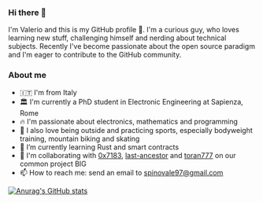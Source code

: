 ### Hi there 👋
I'm Valerio and this is my GitHub profile 👾. I'm a curious guy, who loves learning new stuff, challenging himself and nerding about technical subjects. Recently I've become passionate about the open source paradigm and I'm eager to contribute to the GitHub community.

### About me
- 🇮🇹  I'm from Italy
- 🏛 I'm currently a PhD student in Electronic Engineering at Sapienza, Rome
- 🔥  I'm passionate about electronics, mathematics and programming
- 🚵 I also love being outside and practicing sports, especially bodyweight training, mountain biking and skating
- 🌱 I’m currently learning Rust and smart contracts
- 🔗 I'm collaborating with [0x7183](https://github.com/0x7183), [last-ancestor](https://github.com/last-ancestor) and [toran777](https://github.com/toran777) on our common project BIG
- 📫 How to reach me: send an email to spinovale97@gmail.com

[![Anurag's GitHub stats](https://github-readme-stats.vercel.app/api?username=sp-ino&show_icons=true&theme=cobalt)](https://github.com/anuraghazra/github-readme-stats)


<!--
**Sp-ino/sp-ino** is a ✨ _special_ ✨ repository because its `README.md` (this file) appears on your GitHub profile.

Here are some ideas to get you started:

- 🔭 I’m currently working on ...
- 🌱 I’m currently learning ...
- 👯 I’m looking to collaborate on ...
- 🤔 I’m looking for help with ...
- 💬 Ask me about ...
- 📫 How to reach me: ...
- 😄 Pronouns: ...
- ⚡ Fun fact: ...
-->
